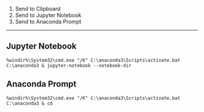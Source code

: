1. Send to Clipboard
2. Send to Jupyter Notebook
3. Send to Anaconda Prompt


-----

## Jupyter Notebook

`%windir%\System32\cmd.exe "/K" C:\anaconda3\Scripts\activate.bat C:\anaconda3 & jupyter-notebook --notebook-dir`

## Anaconda Prompt

`%windir%\System32\cmd.exe "/K" C:\anaconda3\Scripts\activate.bat C:\anaconda3 & cd`

